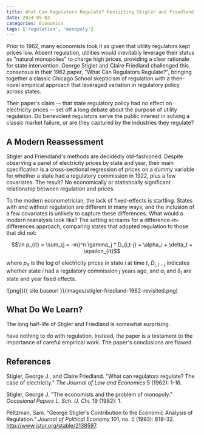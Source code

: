 ```yaml
---
title: What Can Regulators Regulate? Revisiting Stigler and Friedland (1962)
date: 2024-05-03
categories: Economics
tags: ['regulation', 'monopoly']
---
```


Prior to 1962, many economists took it as given that utility regulators kept prices low. Absent regulation, utilities would inevitably leverage their status as "natural monopolies" to charge high prices, providing a clear rationale for state intervention. George Stigler and Claire Friedland challenged this consensus in their 1962 paper, "What Can Regulators Regulate?", bringing together a classic Chicago School skepticism of regulation with a then-novel empirical approach that leveraged variation in regulatory policy across states.

Their paper's claim -- that state regulatory policy had *no* effect on electricity prices -- set off a long debate about the purpose of utility regulation. Do benevolent regulators serve the public interest in solving a classic market failure, or are they captured by the industries they regulate? 

## A Modern Reassessment

Stigler and Friendland's methods are decidedly old-fashioned. Despite observing a panel of electricity prices by state and year, their main specification is a cross-sectional regression of prices on a dummy variable for whether a state had a regulatory commission in 1922, plus a few covariates. The result? No economically or statistically significant relationship between regulation and prices.

To the modern econometrician, the lack of fixed-effects is startling. States with and without regulation are different in many ways, and the inclusion of a few covariates is unlikely to capture these differences. What would a modern reanalysis look like? The setting screams for a difference-in-differences approach, comparing states that adopted regulation to those that did not:

$$\ln p_{it} = \sum_{j = -m}^n \gamma_j * D_{i,t-j} + \alpha_i + \delta_t + \epsilon_{it}$$

where $p_{it}$ is the log of electricity prices in state $i$ at time $t$, $D_{i,t-j}$ indicates whether state $i$ had a regulatory commission $j$ years ago, and $\alpha_i$ and $\delta_t$ are state and year fixed effects. 



![png]({{ site.baseurl }}/images/stigler-friedland-1962-revisited.png)

## What Do We Learn?

The long half-life of Stigler and Friedland is somewhat surprising. 

 have nothing to do with regulation. Instead, the paper is a testament to the importance of careful empirical work. The paper's conclusions are flawed 



## References

Stigler, George J., and Claire Friedland. "What can regulators regulate? The case of electricity." *The Journal of Law and Economics* 5 (1962): 1-16.

Stigler, George J. "The economists and the problem of monopoly." *Occasional Papers L. Sch. U. Chi.* 19 (1982): 1.

Peltzman, Sam. “George Stigler’s Contribution to the Economic Analysis of Regulation.” *Journal of Political Economy* 101, no. 5 (1993): 818–32. http://www.jstor.org/stable/2138597.